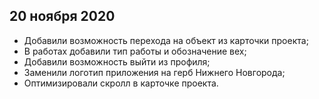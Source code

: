 ## 20 ноября 2020
- Добавили возможность перехода на объект из карточки проекта;
- В работах добавили тип работы и обозначение вех;
- Добавили возможность выйти из профиля;
- Заменили логотип приложения на герб Нижнего Новгорода;
- Оптимизировали скролл в карточке проекта.
